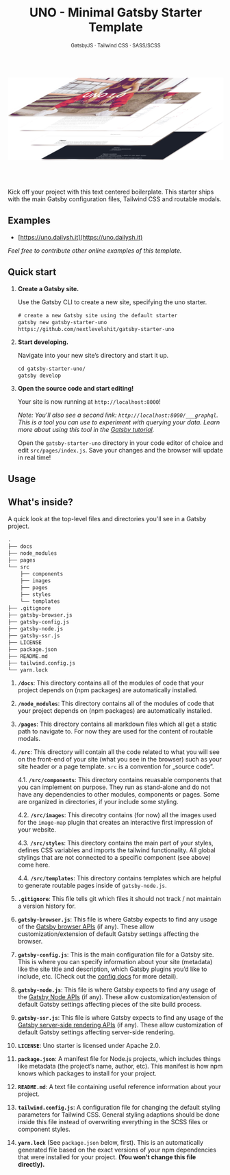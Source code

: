 <div align="center">
  <h1>UNO - Minimal Gatsby Starter Template</h1>
  <sup>GatsbyJS · Tailwind CSS · SASS/SCSS</sup>
</div>

<br><br>

![Screenshots of Uno Starter Landingpage](./src/images/screenshots.png)

<br><br>

Kick off your project with this text centered boilerplate.
This starter ships with the main Gatsby configuration files, Tailwind CSS and routable modals.

## Examples

- [https://uno.dailysh.it](https://uno.dailysh.it)

*Feel free to contribute other online examples of this template.*

## Quick start

1.  **Create a Gatsby site.**

    Use the Gatsby CLI to create a new site, specifying the uno starter.

    ```shell
    # create a new Gatsby site using the default starter
    gatsby new gatsby-starter-uno https://github.com/nextlevelshit/gatsby-starter-uno
    ```

1.  **Start developing.**

    Navigate into your new site’s directory and start it up.

    ```shell
    cd gatsby-starter-uno/
    gatsby develop
    ```

1.  **Open the source code and start editing!**

    Your site is now running at `http://localhost:8000`!

    _Note: You'll also see a second link: _`http://localhost:8000/___graphql`_. This is a tool you can use to experiment with querying your data. Learn more about using this tool in the [Gatsby tutorial](https://www.gatsbyjs.org/tutorial/part-five/#introducing-graphiql)._

    Open the `gatsby-starter-uno` directory in your code editor of choice and edit `src/pages/index.js`. Save your changes and the browser will update in real time!

## Usage



## What's inside?

A quick look at the top-level files and directories you'll see in a Gatsby project.

    .
    ├── docs
    ├── node_modules
    ├── pages
    └── src
        ├── components
        ├── images
        ├── pages
        ├── styles
        └── templates
    ├── .gitignore
    ├── gatsby-browser.js
    ├── gatsby-config.js
    ├── gatsby-node.js
    ├── gatsby-ssr.js
    ├── LICENSE
    ├── package.json
    ├── README.md
    ├── tailwind.config.js
    └── yarn.lock

1.  **`/docs`**: This directory contains all of the modules of code that your project depends on (npm packages) are automatically installed.

2.  **`/node_modules`**: This directory contains all of the modules of code that your project depends on (npm packages) are automatically installed.

3.  **`/pages`**: This directory contains all markdown files which all get a static path to navigate to. For now they are used for the content of routable modals.

4.  **`/src`**: This directory will contain all the code related to what you will see on the front-end of your site (what you see in the browser) such as your site header or a page template. `src` is a convention for „source code”.

    4.1. **`/src/components`**: This directory contains reuasable components that you can implement on purpose. They run as stand-alone and do not have any dependencies to other modules, components or pages. Some are organized in directories, if your include some styling.
 
    4.2. **`/src/images`**: This direcotry contains (for now) all the images used for the `image-map` plugin that creates an interactive first impression of your website.
 
    4.3. **`/src/styles`**: This directory contains the main part of your styles, defines CSS variables and imports the tailwind functionality. All global stylings that are not connected to a specific component (see above) come here.
 
    4.4. **`/src/templates`**: This directory contains templates which are helpful to generate routable pages inside of `gatsby-node.js`.

5.  **`.gitignore`**: This file tells git which files it should not track / not maintain a version history for.

6.  **`gatsby-browser.js`**: This file is where Gatsby expects to find any usage of the [Gatsby browser APIs](https://www.gatsbyjs.org/docs/browser-apis/) (if any). These allow customization/extension of default Gatsby settings affecting the browser.

7.  **`gatsby-config.js`**: This is the main configuration file for a Gatsby site. This is where you can specify information about your site (metadata) like the site title and description, which Gatsby plugins you’d like to include, etc. (Check out the [config docs](https://www.gatsbyjs.org/docs/gatsby-config/) for more detail).

8.  **`gatsby-node.js`**: This file is where Gatsby expects to find any usage of the [Gatsby Node APIs](https://www.gatsbyjs.org/docs/node-apis/) (if any). These allow customization/extension of default Gatsby settings affecting pieces of the site build process.

9.  **`gatsby-ssr.js`**: This file is where Gatsby expects to find any usage of the [Gatsby server-side rendering APIs](https://www.gatsbyjs.org/docs/ssr-apis/) (if any). These allow customization of default Gatsby settings affecting server-side rendering.

9.  **`LICENSE`**: Uno starter is licensed under Apache 2.0.

10. **`package.json`**: A manifest file for Node.js projects, which includes things like metadata (the project’s name, author, etc). This manifest is how npm knows which packages to install for your project.

11. **`README.md`**: A text file containing useful reference information about your project.

12. **`tailwind.config.js`**: A configuration file for changing the default styling parameters for Tailwind CSS. General styling adaptions should be done inside this file instead of overwriting everything in the SCSS files or component styles.

13. **`yarn.lock`** (See `package.json` below, first). This is an automatically generated file based on the exact versions of your npm dependencies that were installed for your project. **(You won’t change this file directly).**

